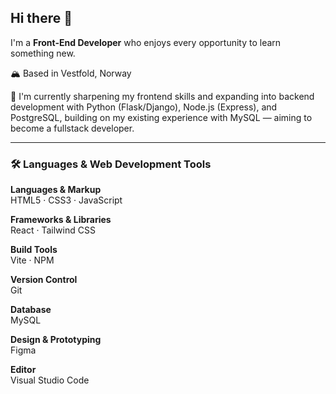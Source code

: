 ## Hi there 👋

I'm a **Front-End Developer** who enjoys every opportunity to learn something new.  

:mountain_snow: Based in Vestfold, Norway  

:seedling: I'm currently sharpening my frontend skills and expanding into backend development with Python (Flask/Django), Node.js (Express), and PostgreSQL, building on my existing experience with MySQL — aiming to become a fullstack developer.

---

### 🛠️ Languages & Web Development Tools

**Languages & Markup**  
HTML5 · CSS3 · JavaScript

**Frameworks & Libraries**  
React · Tailwind CSS

**Build Tools**  
Vite · NPM

**Version Control**  
Git

**Database**  
MySQL

**Design & Prototyping**  
Figma

**Editor**  
Visual Studio Code
